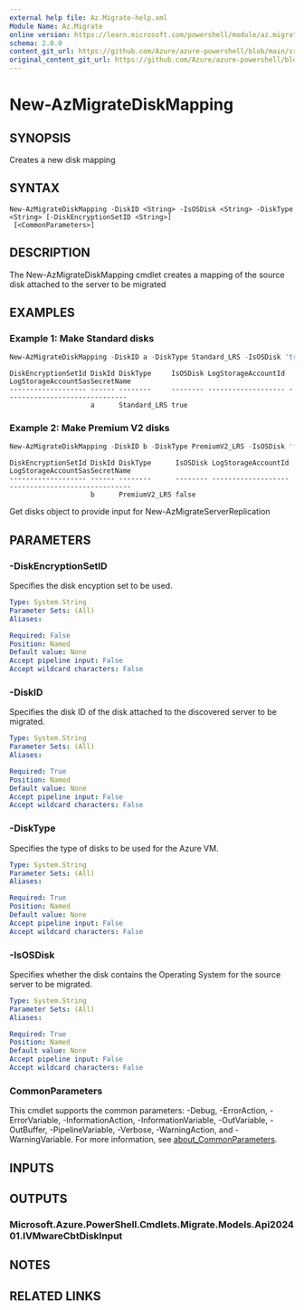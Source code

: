 ```yaml
---
external help file: Az.Migrate-help.xml
Module Name: Az.Migrate
online version: https://learn.microsoft.com/powershell/module/az.migrate/new-azmigratediskmapping
schema: 2.0.0
content_git_url: https://github.com/Azure/azure-powershell/blob/main/src/Migrate/Migrate/help/New-AzMigrateDiskMapping.md
original_content_git_url: https://github.com/Azure/azure-powershell/blob/main/src/Migrate/Migrate/help/New-AzMigrateDiskMapping.md
---
```


# New-AzMigrateDiskMapping

## SYNOPSIS
Creates a new disk mapping

## SYNTAX

```
New-AzMigrateDiskMapping -DiskID <String> -IsOSDisk <String> -DiskType <String> [-DiskEncryptionSetID <String>]
 [<CommonParameters>]
```

## DESCRIPTION
The New-AzMigrateDiskMapping cmdlet creates a mapping of the source disk attached to the server to be migrated

## EXAMPLES

### Example 1: Make Standard disks
```powershell
New-AzMigrateDiskMapping -DiskID a -DiskType Standard_LRS -IsOSDisk 'true'
```

```output
DiskEncryptionSetId DiskId DiskType     IsOSDisk LogStorageAccountId LogStorageAccountSasSecretName  
------------------- ------ --------     -------- ------------------- ------------------------------   
                    a      Standard_LRS true
```

### Example 2: Make Premium V2 disks
```powershell
New-AzMigrateDiskMapping -DiskID b -DiskType PremiumV2_LRS -IsOSDisk 'false'
```

```output
DiskEncryptionSetId DiskId DiskType      IsOSDisk LogStorageAccountId LogStorageAccountSasSecretName  
------------------- ------ --------      -------- ------------------- ------------------------------   
                    b      PremiumV2_LRS false
```

Get disks object to provide input for New-AzMigrateServerReplication

## PARAMETERS

### -DiskEncryptionSetID
Specifies the disk encyption set to be used.

```yaml
Type: System.String
Parameter Sets: (All)
Aliases:

Required: False
Position: Named
Default value: None
Accept pipeline input: False
Accept wildcard characters: False
```

### -DiskID
Specifies the disk ID of the disk attached to the discovered server to be migrated.

```yaml
Type: System.String
Parameter Sets: (All)
Aliases:

Required: True
Position: Named
Default value: None
Accept pipeline input: False
Accept wildcard characters: False
```

### -DiskType
Specifies the type of disks to be used for the Azure VM.

```yaml
Type: System.String
Parameter Sets: (All)
Aliases:

Required: True
Position: Named
Default value: None
Accept pipeline input: False
Accept wildcard characters: False
```

### -IsOSDisk
Specifies whether the disk contains the Operating System for the source server to be migrated.

```yaml
Type: System.String
Parameter Sets: (All)
Aliases:

Required: True
Position: Named
Default value: None
Accept pipeline input: False
Accept wildcard characters: False
```

### CommonParameters
This cmdlet supports the common parameters: -Debug, -ErrorAction, -ErrorVariable, -InformationAction, -InformationVariable, -OutVariable, -OutBuffer, -PipelineVariable, -Verbose, -WarningAction, and -WarningVariable. For more information, see [about_CommonParameters](http://go.microsoft.com/fwlink/?LinkID=113216).

## INPUTS

## OUTPUTS

### Microsoft.Azure.PowerShell.Cmdlets.Migrate.Models.Api202401.IVMwareCbtDiskInput

## NOTES

## RELATED LINKS
